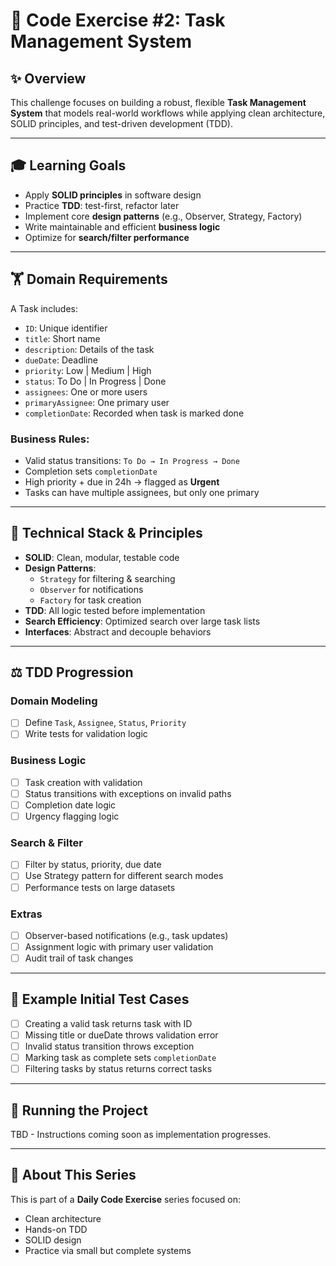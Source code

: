 # 📅 Code Exercise #2: Task Management System

## ✨ Overview
This challenge focuses on building a robust, flexible **Task Management System** that models real-world workflows while applying clean architecture, SOLID principles, and test-driven development (TDD).

---

## 🎓 Learning Goals
- Apply **SOLID principles** in software design
- Practice **TDD**: test-first, refactor later
- Implement core **design patterns** (e.g., Observer, Strategy, Factory)
- Write maintainable and efficient **business logic**
- Optimize for **search/filter performance**

---

## 🏋️ Domain Requirements
A Task includes:
- `ID`: Unique identifier
- `title`: Short name
- `description`: Details of the task
- `dueDate`: Deadline
- `priority`: Low | Medium | High
- `status`: To Do | In Progress | Done
- `assignees`: One or more users
- `primaryAssignee`: One primary user
- `completionDate`: Recorded when task is marked done

### Business Rules:
- Valid status transitions: `To Do → In Progress → Done`
- Completion sets `completionDate`
- High priority + due in 24h → flagged as **Urgent**
- Tasks can have multiple assignees, but only one primary

---

## 📅 Technical Stack & Principles
- **SOLID**: Clean, modular, testable code
- **Design Patterns**:
  - `Strategy` for filtering & searching
  - `Observer` for notifications
  - `Factory` for task creation
- **TDD**: All logic tested before implementation
- **Search Efficiency**: Optimized search over large task lists
- **Interfaces**: Abstract and decouple behaviors

---

## ⚖️ TDD Progression
### Domain Modeling
- [ ] Define `Task`, `Assignee`, `Status`, `Priority`
- [ ] Write tests for validation logic

### Business Logic
- [ ] Task creation with validation
- [ ] Status transitions with exceptions on invalid paths
- [ ] Completion date logic
- [ ] Urgency flagging logic

### Search & Filter
- [ ] Filter by status, priority, due date
- [ ] Use Strategy pattern for different search modes
- [ ] Performance tests on large datasets

### Extras
- [ ] Observer-based notifications (e.g., task updates)
- [ ] Assignment logic with primary user validation
- [ ] Audit trail of task changes

---

## 🔢 Example Initial Test Cases
- [ ] Creating a valid task returns task with ID
- [ ] Missing title or dueDate throws validation error
- [ ] Invalid status transition throws exception
- [ ] Marking task as complete sets `completionDate`
- [ ] Filtering tasks by status returns correct tasks

---

## 🚀 Running the Project
TBD - Instructions coming soon as implementation progresses.

---

## 🙌 About This Series
This is part of a **Daily Code Exercise** series focused on:
- Clean architecture
- Hands-on TDD
- SOLID design
- Practice via small but complete systems